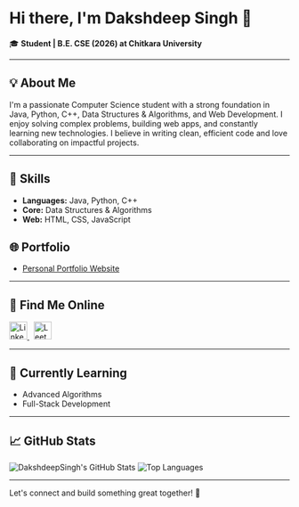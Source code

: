 # Hi there, I'm Dakshdeep Singh 👋

🎓 **Student | B.E. CSE (2026) at Chitkara University**

---

## 💡 About Me

I'm a passionate Computer Science student with a strong foundation in Java, Python, C++, Data Structures & Algorithms, and Web Development. I enjoy solving complex problems, building web apps, and constantly learning new technologies. I believe in writing clean, efficient code and love collaborating on impactful projects.

---

## 🚀 Skills

- **Languages:** Java, Python, C++
- **Core:** Data Structures & Algorithms
- **Web:** HTML, CSS, JavaScript
<!--
---

## 📌 Pinned Projects

- [Project Name 1](https://github.com/DakshdeepSingh/project-1) — Short project description.
- [Project Name 2](https://github.com/DakshdeepSingh/project-2) — Short project description.

---
-->

## 🌐 Portfolio

- [Personal Portfolio Website](https://dsj-portfolio.netlify.app/)

---

## 📱 Find Me Online

<a href="https://www.linkedin.com/in/dakshdeep-singh-josan/" target="_blank">
  <img src="https://cdn.jsdelivr.net/gh/devicons/devicon/icons/linkedin/linkedin-original.svg" alt="LinkedIn" width="32" height="32"/>
</a>
&nbsp;
<a href="https://leetcode.com/u/dakshjosan/" target="_blank">
  <img src="https://cdn.jsdelivr.net/gh/simple-icons/simple-icons/icons/leetcode.svg" alt="LeetCode" width="32" height="32"/>
</a>

---

## 🌱 Currently Learning

- Advanced Algorithms
- Full-Stack Development

---

## 📈 GitHub Stats

![DakshdeepSingh's GitHub Stats](https://github-readme-stats.vercel.app/api?username=DakshdeepSingh&show_icons=true&theme=radical)
![Top Languages](https://github-readme-stats.vercel.app/api/top-langs/?username=DakshdeepSingh&layout=compact&theme=radical)

---

Let's connect and build something great together! 🚀
